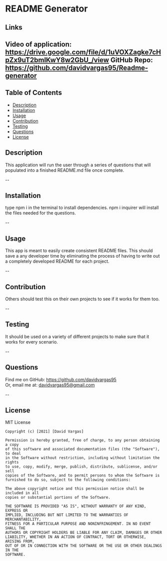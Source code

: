 
  # README Generator

  ## Links

  Video of application:  https://drive.google.com/file/d/1uVOXZagke7cHpZx9uT2bmlKwY8w2GbU_/view
  GitHub Repo:  https://github.com/davidvargas95/Readme-generator
  --

  ## Table of Contents

  * [Description](#Description)
  * [Installation](#Installation)
  * [Usage](#Usage)
  * [Contribution](#Contribution)
  * [Testing](#Testing)
  * [Questions](#Questions)
  * [License](#License)



  ## Description
  This application will run the user through a series of questions that will populated into a finished README.md file once complete. 

  --
  ## Installation
  type npm i in the terminal to install dependencies. npm i inquirer will install the files needed for the questions.

  --
  ## Usage
  This app is meant to easily create consistent README files. This should save a any developer time by eliminating the process of having to write out a completely developed README for each project. 

  --
  ## Contribution
  Others should test this on their own projects to see if it works for them too.

  --
  ## Testing
  It should be used on a variety of different projects to make sure that it works for every scenario.

  --
  ## Questions
  Find me on GitHub: https://github.com/davidvargas95
  <br/>Or, email me at: davidvargas95@gmail.com

  --
  ## License
  MIT License

    Copyright (c) [2021] [David Vargas]
    
    Permission is hereby granted, free of charge, to any person obtaining a copy
    of this software and associated documentation files (the "Software"), to deal
    in the Software without restriction, including without limitation the rights
    to use, copy, modify, merge, publish, distribute, sublicense, and/or sell
    copies of the Software, and to permit persons to whom the Software is
    furnished to do so, subject to the following conditions:
    
    The above copyright notice and this permission notice shall be included in all
    copies or substantial portions of the Software.
    
    THE SOFTWARE IS PROVIDED "AS IS", WITHOUT WARRANTY OF ANY KIND, EXPRESS OR
    IMPLIED, INCLUDING BUT NOT LIMITED TO THE WARRANTIES OF MERCHANTABILITY,
    FITNESS FOR A PARTICULAR PURPOSE AND NONINFRINGEMENT. IN NO EVENT SHALL THE
    AUTHORS OR COPYRIGHT HOLDERS BE LIABLE FOR ANY CLAIM, DAMAGES OR OTHER
    LIABILITY, WHETHER IN AN ACTION OF CONTRACT, TORT OR OTHERWISE, ARISING FROM,
    OUT OF OR IN CONNECTION WITH THE SOFTWARE OR THE USE OR OTHER DEALINGS IN THE
    SOFTWARE.

